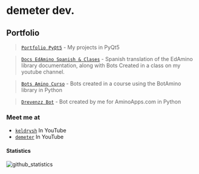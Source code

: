 # demeter dev.

## Portfolio

>[`Portfolio PyQt5`](https://github.com/demeterrdev/portfolio-pyqt5) - My projects in PyQt5

>[`Docs EdAmino Spanish & Clases`](https://github.com/demeterrdev/DocsEdAminoSpanish) - Spanish translation of the EdAmino library documentation, along with Bots Created in a class on my youtube channel.

>[`Bots Amino Curso`](https://github.com/demeterrdev/BotsAminoCurso) - Bots created in a course using the BotAmino library in Python

>[`Drevenzz Bot`](https://github.com/demeterrdev/drevenzz-bot) - Bot created by me for AminoApps.com in Python

### Meet me at

- [`keldrysh`](https://youtube.com/keldrysh) In YouTube
- [`demeter`](https://www.youtube.com/channel/UCI5EiIbqc5pvZ1xqQq1YxfA/featured)  In YouTube

#### Statistics

![github_statistics](https://github-readme-stats.vercel.app/api?username=demeterrdev&show_icons=true&theme=dark&hide_border=true)
